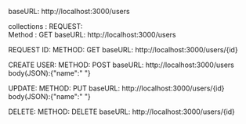 baseURL: http://localhost:3000/users

collections :
REQUEST:  
Method : GET
baseURL: http://localhost:3000/users

REQUEST ID: 
METHOD: GET
baseURL: http://localhost:3000/users/{id}

CREATE USER: 
METHOD: POST
baseURL: http://localhost:3000/users
body(JSON):{"name":" "}

UPDATE: 
METHOD: PUT
baseURL: http://localhost:3000/users/{id}
body(JSON):{"name":" "}

DELETE: 
METHOD: DELETE
baseURL: http://localhost:3000/users/{id}


